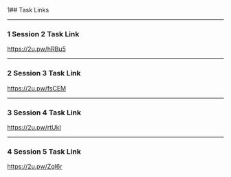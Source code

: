 1## Task Links

---

### 1 Session 2 Task Link
https://2u.pw/hRBu5

---

### 2 Session 3 Task Link
https://2u.pw/fsCEM

---

### 3 Session 4 Task Link
https://2u.pw/rtUkI

---

### 4 Session 5 Task Link
https://2u.pw/Zql6r
